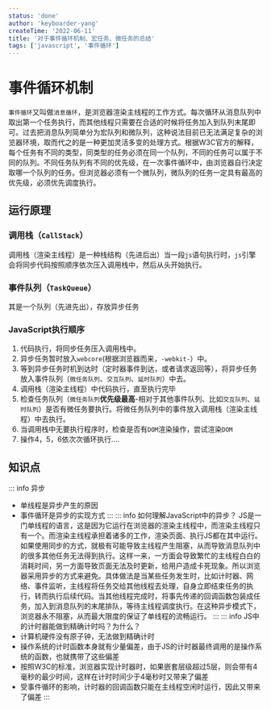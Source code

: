 ```yaml
---
status: 'done'
author: 'keyboarder-yang'
createTime: '2022-06-11'
title: '对于事件循环机制、宏任务、微任务的总结'
tags: ['javascript', '事件循环']
---
```


# 事件循环机制
`事件循环`又叫做`消息循环`，是浏览器渲染主线程的工作方式。每次循环从消息队列中取出第一个任务执行，而其他线程只需要在合适的时候将任务加入到队列末尾即可。过去把消息队列简单分为宏队列和微队列，这种说法目前已无法满足复杂的浏览器环境，取而代之的是一种更加灵活多变的处理方式。根据W3C官方的解释，每个任务有不同的类型，同类型的任务必须在同一个队列，不同的任务可以属于不同的队列。不同任务队列有不同的优先级，在一次事件循环中，由浏览器自行决定取哪一个队列的任务。但浏览器必须有一个微队列，微队列的任务一定具有最高的优先级，必须优先调度执行。

## 运行原理

### 调用栈（`CallStack`）
调用栈（渲染主线程）是一种栈结构（先进后出）当一段`js`语句执行时，`js`引擎会将同步代码按照顺序依次压入调用栈中，然后从头开始执行。

### 事件队列（`TaskQueue`）
其是一个队列（先进先出），存放异步任务

### JavaScript执行顺序

1. 代码执行，将同步任务压入调用栈中。
2. 异步任务暂时放入`webcore`(根据浏览器而来，`-webkit-`）中。
3. 等到异步任务时机到达时（定时器事件到达，或者请求返回等），将异步任务放入事件队列（`微任务队列`、`交互队列`、`延时队列`）中去。
4. 调用栈（渲染主线程）中代码执行，直至执行完毕
5. 检查任务队列（`微任务队列`**优先级最高**-相对于其他事件队列、比如`交互队列`、`延时队列`）是否有微任务要执行。将微任务队列中的事件放入调用栈（渲染主线程）中去执行。
6. 当调用栈中无要执行程序时，检查是否有`DOM`渲染操作，尝试渲染`DOM`
7. 操作4，5，6依次次循环执行....

## 知识点
::: info 异步
+ 单线程是异步产生的原因
+ 事件循环是异步的实现方式
  :::
  ::: info 如何理解JavaScript中的异步？
  JS是一门单线程的语言，这是因为它运行在浏览器的渲染主线程中，而渲染主线程只有一个。而渲染主线程承担着诸多的工作，渲染页面、执行JS都在其中运行。如果使用同步的方式，就极有可能导致主线程产生阻塞，从而导致消息队列中的很多其他任务无法得到执行。这样一来，一方面会导致繁忙的主线程白白的消耗时间，另一方面导致页面无法及时更新，给用户造成卡死现象。所以浏览器采用异步的方式来避免。具体做法是当某些任务发生时，比如计时器、网络、事件监听，主线程将任务交给其他线程去处理，自身立即结束任务的执行，转而执行后续代码。当其他线程完成时，将事先传递的回调函数包装成任务，加入到消息队列的末尾排队，等待主线程调度执行。在这种异步模式下，浏览器永不阻塞，从而最大限度的保证了单线程的流畅运行。
  :::
  ::: info JS中的计时器能做到精确计时吗？为什么？
+ 计算机硬件没有原子钟，无法做到精确计时
+ 操作系统的计时函数本身就有少量偏差，由于JS的计时器最终调用的是操作系统的函数，也就携带了这些偏差
+ 按照W3C的标准，浏览器实现计时器时，如果嵌套层级超过5层，则会带有4毫秒的最少时间，这样在计时时间少于4毫秒时又带来了偏差
+ 受事件循环的影响，计时器的回调函数只能在主线程空闲时运行，因此又带来了偏差
  :::

